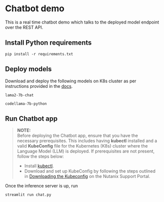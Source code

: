# Chatbot demo

This is a real time chatbot demo which talks to the deployed model endpoint over the REST API. 

## Install Python requirements

    pip install -r requirements.txt

## Deploy models

Download and deploy the following models on K8s cluster as per instructions provided in the [docs](https://opendocs.nutanix.com/gpt-in-a-box/overview/). 

    lama2-7b-chat
    
    codellama-7b-python

## Run Chatbot app
>**NOTE:**   
> Before deploying the Chatbot app, ensure that you have the necessary prerequisites. This includes having **kubectl** installed and a valid **KubeConfig** file for the Kubernetes (K8s) cluster where the Language Model (LLM) is deployed. If prerequisites are not present, follow the steps below:
>* Install [kubectl](https://kubernetes.io/docs/tasks/tools/#kubectl).
>* Download and set up KubeConfig by following the steps outlined in [Downloading the Kubeconfig](https://portal.nutanix.com/page/documents/details?targetId=Nutanix-Kubernetes-Engine-v2_5:top-download-kubeconfig-t.html) on the Nutanix Support Portal.  

Once the inference server is up, run

    streamlit run chat.py
